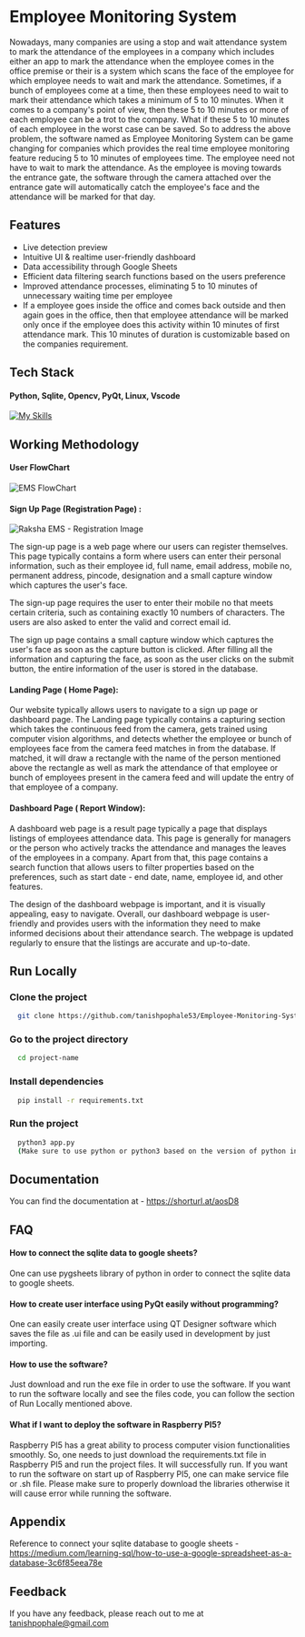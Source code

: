 


# Employee Monitoring System

Nowadays, many companies are using a stop and wait attendance system to mark the attendance of the employees in a company which includes either an app to mark the attendance when the employee comes in the office premise or their is a system which scans the face of the employee for which employee needs to wait and mark the attendance. Sometimes, if a bunch of employees come at a time, then these employees need to wait to mark their attendance which takes a minimum of 5 to 10 minutes. When it comes to a company's point of view, then these 5 to 10 minutes or more of each employee can be a trot to the company. What if these 5 to 10 minutes of each employee in the worst case can be saved. So to address the above problem, the software named as Employee Monitoring System can be game changing for companies which provides the real time employee monitoring feature reducing 5 to 10 minutes of employees time. The employee need not have to wait to mark the attendance. As the employee is moving towards the entrance gate, the software through the camera attached over the entrance gate will automatically catch the employee's face and the attendance will be marked for that day.



## Features


- Live detection preview
- Intuitive UI & realtime user-friendly dashboard
- Data accessibility through Google Sheets
- Efficient data filtering search functions based on the users preference
- Improved attendance processes, eliminating 5 to 10   minutes of unnecessary waiting time per employee
- If a employee goes inside the office and comes back outside and then again goes in the office, then that employee attendance will be marked only once if the employee does this activity within 10 minutes of first attendance mark. This 10 minutes of duration is customizable based on the companies requirement.



## Tech Stack

#### Python, Sqlite, Opencv, PyQt, Linux, Vscode

[![My Skills](https://skillicons.dev/icons?i=python,sqlite,opencv,qt,linux,visualstudio)](https://skillicons.dev)



## Working Methodology

#### User FlowChart

![EMS FlowChart](https://github.com/tanishpophale53/Employee-Monitoring-System/assets/71888416/616a995e-2c10-441c-95e1-c9a260178488)


#### Sign Up Page (Registration Page) : 

![Raksha EMS - Registration Image](https://github.com/tanishpophale53/Employee-Monitoring-System/assets/71888416/3dffe7f8-11fb-464a-9f2b-3942fe4d729e)

The sign-up page is a web page where our users can register themselves. This page typically contains a form where users can enter their personal information, such as their employee id, full name, email address, mobile no, permanent address, pincode, designation and a small capture window which captures the user's face.

The sign-up page requires the user to enter their mobile no that meets certain criteria, such as containing exactly 10 numbers of characters.  The users are also asked to enter the valid and correct email id.

The sign up page contains a small capture window which captures the user's face as soon as the capture button is clicked. After filling all the information and capturing the face, as soon as the user clicks on the submit button, the entire information of the user is stored in the database. 



#### Landing Page ( Home Page): 

Our website typically allows users to navigate to a sign up page or dashboard page. The Landing page typically contains a capturing section which takes the continuous feed from the camera, gets trained using computer vision algorithms, and detects whether the employee or bunch of employees face from the camera feed matches in from the database. If matched, it will draw a rectangle with the name of the person mentioned above the rectangle as well as mark the attendance of that employee or bunch of employees present in the camera feed and will update the entry of that employee of a company.



#### Dashboard Page ( Report Window): 

A dashboard web page is a result page typically a page that displays listings of employees attendance data. This page is generally for managers or the person who actively tracks the attendance and manages the leaves of the employees in a company. Apart from that, this page contains a search function that allows users to filter properties based on the preferences, such as start date - end date, name, employee id, and other features.

The design of the dashboard webpage is important, and it is visually appealing, easy to navigate. Overall, our dashboard webpage is user-friendly and provides users with the information they need to make informed decisions about their attendance search. The webpage is updated regularly to ensure that the listings are accurate and up-to-date.







## Run Locally

### Clone the project

```bash
  git clone https://github.com/tanishpophale53/Employee-Monitoring-System
```

### Go to the project directory

```bash
  cd project-name
```

### Install dependencies

```bash
  pip install -r requirements.txt
```

### Run the project

```bash
  python3 app.py
  (Make sure to use python or python3 based on the version of python installed on your system)
```


## Documentation

You can find the documentation at -
https://shorturl.at/aosD8


## FAQ

#### How to connect the sqlite data to google sheets?

One can use pygsheets library of python in order to connect the sqlite data to google sheets. 

#### How to create user interface using PyQt easily without programming?

One can easily create user interface using QT Designer software which saves the file as .ui file and can be easily used in development by just importing.

#### How to use the software?

Just download and run the exe file in order to use the software. If you want to run the software locally and see the files code, you can follow the section of Run Locally mentioned above.

#### What if I want to deploy the software in Raspberry PI5?

Raspberry PI5 has a great ability to process computer vision functionalities smoothly. So, one needs to just download the requirements.txt file in Raspberry PI5 and run the project files. It will successfully run. If you want to run the software on start up of Raspberry PI5, one can make service file or .sh file.
Please make sure to properly download the libraries otherwise it will cause error while running the software.


## Appendix

Reference to connect your sqlite database to google sheets - 
https://medium.com/learning-sql/how-to-use-a-google-spreadsheet-as-a-database-3c6f85eea78e







## Feedback

If you have any feedback, please reach out to me at tanishpophale@gmail.com

